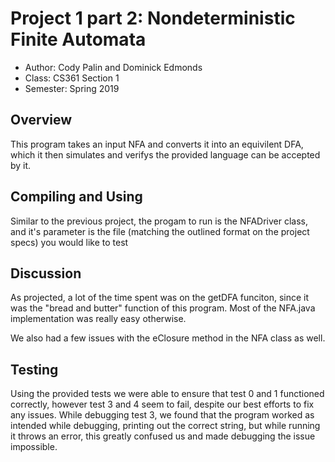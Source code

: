 # Project 1 part 2: Nondeterministic Finite Automata

* Author: Cody Palin and Dominick Edmonds
* Class: CS361 Section 1
* Semester: Spring 2019

## Overview

This program takes an input NFA and converts it into an equivilent DFA,
which it then simulates and verifys the provided language can be accepted by it.

## Compiling and Using

Similar to the previous project, the progam to run is the NFADriver class,
and it's parameter is the file (matching the outlined format on the project specs)
you would like to test

## Discussion

As projected, a lot of the time spent was on the getDFA funciton, since
it was the "bread and butter" function of this program. Most of the NFA.java
implementation was really easy otherwise.

We also had a few issues with the eClosure method in the NFA class as well.

## Testing

Using the provided tests we were able to ensure that test 0 and 1 functioned
correctly, however test 3 and 4 seem to fail, despite our best efforts to fix
any issues. While debugging test 3, we found that the program worked as 
intended while debugging, printing out the correct string, but while
running it throws an error, this greatly confused us and made debugging the 
issue impossible.
